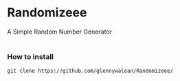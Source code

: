 # Randomizeee
A Simple Random Number Generator
<br><br>

### How to install
`git clone https://github.com/glennywalean/Randomizeee/`
